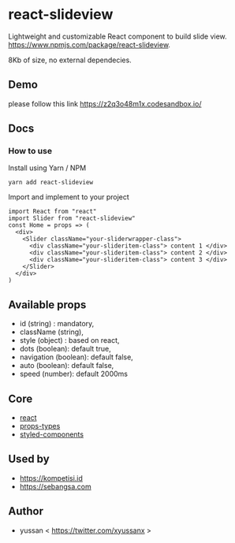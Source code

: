 # react-slideview 

Lightweight and customizable React component to build slide view. https://www.npmjs.com/package/react-slideview.

8Kb of size, no external dependecies.


## Demo 
please follow this link https://z2q3o48m1x.codesandbox.io/


## Docs

### How to use
Install using Yarn / NPM
```
yarn add react-slideview
```

Import and implement to your project
```
import React from "react"
import Slider from "react-slideview"
const Home = props => (
  <div>
    <Slider className="your-sliderwrapper-class">
      <div className="your-slideritem-class"> content 1 </div>
      <div className="your-slideritem-class"> content 2 </div>
      <div className="your-slideritem-class"> content 3 </div>
    </Slider>
  </div>
)
```

## Available props 
- id (string) : mandatory,
- className (string),
- style (object) : based on react,
- dots (boolean): default true,
- navigation (boolean): default false,
- auto (boolean): default false,
- speed (number): default 2000ms

## Core 
- [react](https://www.npmjs.com/package/react)
- [props-types](https://www.npmjs.com/package/prop-types)
- [styled-components](https://www.styled-components.com/)

## Used by
- https://kompetisi.id 
- https://sebangsa.com

## Author
- yussan < https://twitter.com/xyussanx >

